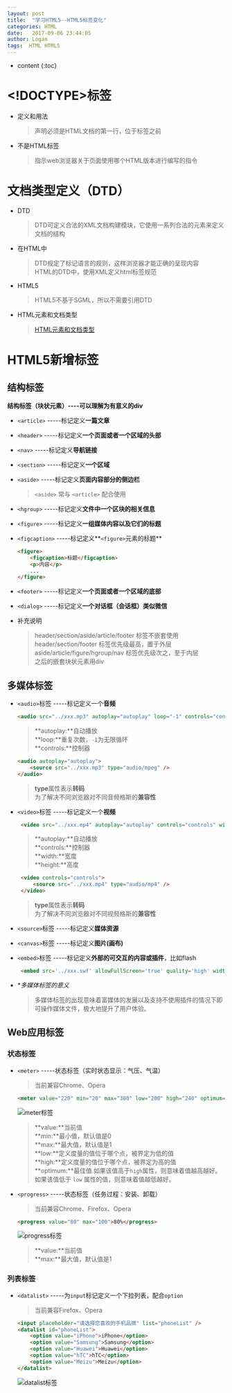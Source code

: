 ```yaml
---
layout: post
title:  "学习HTML5--HTML5标签变化"
categories: HTML
date:   2017-09-06 23:44:05
author: Logan
tags:  HTML HTML5 
---
```


* content
{:toc}

# <!DOCTYPE>标签

- 定义和用法
	><!DOCTYPE>声明必须是HTML文档的第一行，位于<html>标签之前
- 不是HTML标签
	>指示web浏览器关于页面使用哪个HTML版本进行编写的指令

# 文档类型定义（DTD）

- DTD
	>DTD可定义合法的XML文档构建模块，它使用一系列合法的元素来定义文档的结构
- 在HTML中
	>DTD规定了标记语言的规则，这样浏览器才能正确的呈现内容<br>
	>HTML的DTD中，使用XML定义html标签规范
- HTML5
	>HTML5不基于SGML，所以不需要引用DTD
- HTML元素和文档类型
	>[HTML元素和文档类型](http://www.w3school.com.cn/tags/html_ref_dtd.asp "HTML元素和文档类型")




# HTML5新增标签

## 结构标签

**结构标签（块状元素）----可以理解为有意义的div**

- `<article>`  -----标记定义**一篇文章**

- `<header>`  -----标记定义**一个页面或者一个区域的头部**

- `<nav>`  -----标记定义**导航链接**

- `<section>`  -----标记定义**一个区域**

- `<aside>`  -----标记定义**页面内容部分的侧边栏**
	>`<aside>` 常与 `<article>` 配合使用

- `<hgroup>`  -----标记定义**文件中一个区块的相关信息**

- `<figure>`  -----标记定义**一组媒体内容以及它们的标题**

- `<figcaption>`  -----标记定义**`<figure>`元素的标题**

	```html
	<figure>
		<figcaption>标题</figcaption>
		<p>内容</p>
		...
	</figure>
	```

- `<footer>`  -----标记定义**一个页面或者一个区域的底部**

- `<dialog>`  -----标记定义**一个对话框（会话框）类似微信**

- 补充说明
	>header/section/aside/article/footer 标签不嵌套使用<br>
	>header/section/footer 标签优先级最高，置于外层<br>
	>aside/article/figure/hgroup/nav 标签优先级次之，至于内层<br>
	>之后的嵌套块状元素用div

## 多媒体标签

- `<audio>`标签  -----标记定义一个**音频**

	```html
    <audio src="../xxx.mp3" autoplay="autoplay" loop="-1" controls="controls"></audio>
	```

	>**autoplay:**自动播放<br>
	>**loop:**重复次数，`-1`为无限循环<br>
	>**controls:**控制器

	```html
    <audio autoplay="autoplay">
        <source src="../xxx.mp3" type="audio/mpeg" />
    </audio>
	```
	
	>**type**属性表示**转码**<br>
	>为了解决不同浏览器对不同音频格斯的**兼容性**

- `<video>`标签  -----标记定义一个**视频**

 	```html
     <video src="../xxx.mp4" autoplay="autoplay" controls="controls" width="1024" height="768"></video>
 	```

 	>**autoplay:**自动播放<br>
 	>**controls:**控制器<br>
 	>**width:**宽度<br>
 	>**height:**高度

 	```html
     <video controls="controls">
         <source src="../xxx.mp4" type="audio/mp4" />
     </video>
 	```
 	
 	>**type**属性表示**转码**<br>
 	>为了解决不同浏览器对不同视频格斯的**兼容性**

- `<source>`标签  -----标记定义**媒体资源**

- `<canvas>`标签  -----标记定义**图片(画布)**

- `<embed>`标签  -----标记定义**外部的可交互的内容或插件**，比如flash

	```html
     <embed src='../xxx.swf' allowFullScreen='true' quality='high' width='220' height='140' align='middle' allowScriptAccess='always' type='application/x-shockwave-flash'></embed>
 	```

- **多媒体标签的意义*
	>多媒体标签的出现意味着富媒体的发展以及支持不使用插件的情况下即可操作媒体文件，极大地提升了用户体验。

## Web应用标签

### 状态标签

- `<meter>`  -----状态标签（实时状态显示：气压、气温）
	
	>当前兼容Chrome、Opera
	
	```html
	<meter value="220" min="20" max="380" low="200" high="240" optimum="220">sad</meter>
	```

	![meter标签](https://raw.githubusercontent.com/logan70/logan70.github.io/master/images/2017-09-07/meter.jpg "meter标签")

	>**value:**当前值<br />
	>**min:**最小值，默认值是0<br />
	>**max:**最大值，默认值是1<br />
	>**low:**定义度量的值位于哪个点，被界定为低的值<br />
	>**high:**定义度量的值位于哪个点，被界定为高的值<br />
	>**optimum:**最佳值.如果该值高于`high`属性，则意味着值越高越好。如果该值低于 `low` 属性的值，则意味着值越低越好。

- `<progress>` -----状态标签（任务过程：安装、卸载）

	>当前兼容Chrome、Firefox、Opera

	```html
	<progress value="80" max="100">80%</progress>
	```

	![progress标签](https://raw.githubusercontent.com/logan70/logan70.github.io/master/images/2017-09-07/progress.jpg "progress标签")

	>**value:**当前值<br />
	>**max:**最大值，默认值是1<br />

### 列表标签

- `<datalist>`  -----为`input`标记定义一个下拉列表，配合`option`

	>当前兼容Firefox、Opera

	```html
	<input placeholder="请选择您喜欢的手机品牌" list="phoneList" />
	<datalist id="phoneList">
		<option value="iPhone">iPhone</option>
		<option value="Samsung">Samsung</option>
		<option value="Huawei">Huawei</option>
		<option value="hTC">hTC</option>
		<option value="Meizu">Meizu</option>
	</datalist>
	```

	![datalist标签](https://raw.githubusercontent.com/logan70/logan70.github.io/master/images/2017-09-07/datalist.jpg "datalist标签")
	